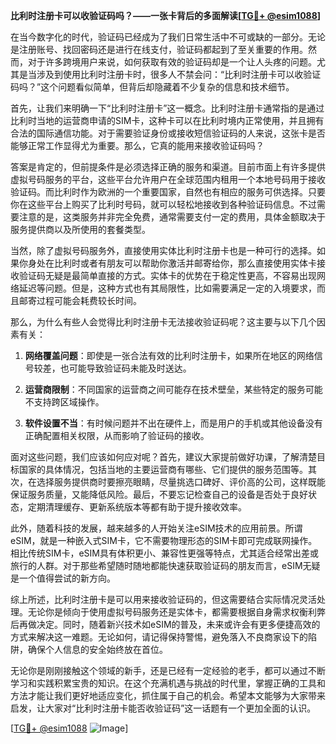 **比利时注册卡可以收验证码吗？——一张卡背后的多面解读[[TG💪+ @esim1088](https://t.me/s/esim1088)]**

在当今数字化的时代，验证码已经成为了我们日常生活中不可或缺的一部分。无论是注册账号、找回密码还是进行在线支付，验证码都起到了至关重要的作用。然而，对于许多跨境用户来说，如何获取有效的验证码却是一个让人头疼的问题。尤其是当涉及到使用比利时注册卡时，很多人不禁会问：“比利时注册卡可以收验证码吗？”这个问题看似简单，但背后却隐藏着不少复杂的信息和技术细节。

首先，让我们来明确一下“比利时注册卡”这一概念。比利时注册卡通常指的是通过比利时当地的运营商申请的SIM卡，这种卡可以在比利时境内正常使用，并且拥有合法的国际通信功能。对于需要验证身份或接收短信验证码的人来说，这张卡是否能够正常工作显得尤为重要。那么，它真的能用来接收验证码吗？

答案是肯定的，但前提条件是必须选择正确的服务和渠道。目前市面上有许多提供虚拟号码服务的平台，这些平台允许用户在全球范围内租用一个本地号码用于接收验证码。而比利时作为欧洲的一个重要国家，自然也有相应的服务可供选择。只要你在这些平台上购买了比利时号码，就可以轻松地接收到各种验证码信息。不过需要注意的是，这类服务并非完全免费，通常需要支付一定的费用，具体金额取决于服务提供商以及所使用的套餐类型。

当然，除了虚拟号码服务外，直接使用实体比利时注册卡也是一种可行的选择。如果你身处在比利时或者有朋友可以帮助你激活并邮寄给你，那么直接使用实体卡接收验证码无疑是最简单直接的方式。实体卡的优势在于稳定性更高，不容易出现网络延迟等问题。但是，这种方式也有其局限性，比如需要满足一定的入境要求，而且邮寄过程可能会耗费较长时间。

那么，为什么有些人会觉得比利时注册卡无法接收验证码呢？这主要与以下几个因素有关：

1. **网络覆盖问题**：即使是一张合法有效的比利时注册卡，如果所在地区的网络信号较差，也可能导致验证码未能及时送达。
   
2. **运营商限制**：不同国家的运营商之间可能存在技术壁垒，某些特定的服务可能不支持跨区域操作。
   
3. **软件设置不当**：有时候问题并不出在硬件上，而是用户的手机或其他设备没有正确配置相关权限，从而影响了验证码的接收。

面对这些问题，我们应该如何应对呢？首先，建议大家提前做好功课，了解清楚目标国家的具体情况，包括当地的主要运营商有哪些、它们提供的服务范围等。其次，在选择服务提供商时要擦亮眼睛，尽量挑选口碑好、评价高的公司，这样既能保证服务质量，又能降低风险。最后，不要忘记检查自己的设备是否处于良好状态，定期清理缓存、更新系统版本等都有助于提升接收效率。

此外，随着科技的发展，越来越多的人开始关注eSIM技术的应用前景。所谓eSIM，就是一种嵌入式SIM卡，它不需要物理形态的SIM卡即可完成联网操作。相比传统SIM卡，eSIM具有体积更小、兼容性更强等特点，尤其适合经常出差或旅行的人群。对于那些希望随时随地都能快速获取验证码的朋友而言，eSIM无疑是一个值得尝试的新方向。

综上所述，比利时注册卡是可以用来接收验证码的，但这需要结合实际情况灵活处理。无论你是倾向于使用虚拟号码服务还是实体卡，都需要根据自身需求权衡利弊后再做决定。同时，随着新兴技术如eSIM的普及，未来或许会有更多便捷高效的方式来解决这一难题。无论如何，请记得保持警惕，避免落入不良商家设下的陷阱，确保个人信息的安全始终放在首位。

无论你是刚刚接触这个领域的新手，还是已经有一定经验的老手，都可以通过不断学习和实践积累宝贵的知识。在这个充满机遇与挑战的时代里，掌握正确的工具和方法才能让我们更好地适应变化，抓住属于自己的机会。希望本文能够为大家带来启发，让大家对“比利时注册卡能否收验证码”这一话题有一个更加全面的认识。

[[TG💪+ @esim1088](https://t.me/s/esim1088) ![Image](https://i.postimg.cc/4NQfJmqS/Snipaste-2025-05-13-00-14-12.png)]